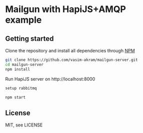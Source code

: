 # Mailgun with HapiJS+AMQP example

## Getting started

Clone the repository and install all dependencies through [NPM][1]

```bash
git clone https://github.com/vasim-akram/mailgun-server.git
cd mailgun-server
npm install
```

Run HapiJS server on http://localhost:8000

```bash
setup rabbitmq
```

```bash
npm start
```

## License

MIT, see LICENSE

[1]: https://www.npmjs.com/
[2]: http://rabbitmq.com/
[3]: http://hapijs.org/
